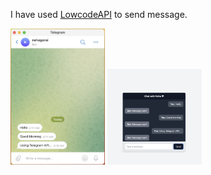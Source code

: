 I have used [LowcodeAPI](https://lowcodeapi.com/telegram) to send message.

<!-- ![Image 1](ui.png)
![Image 2](check.png) -->
<img src="./check.png"  width="30%" height="10%">
<img src="./ui.png"  width="30%" height="10%">